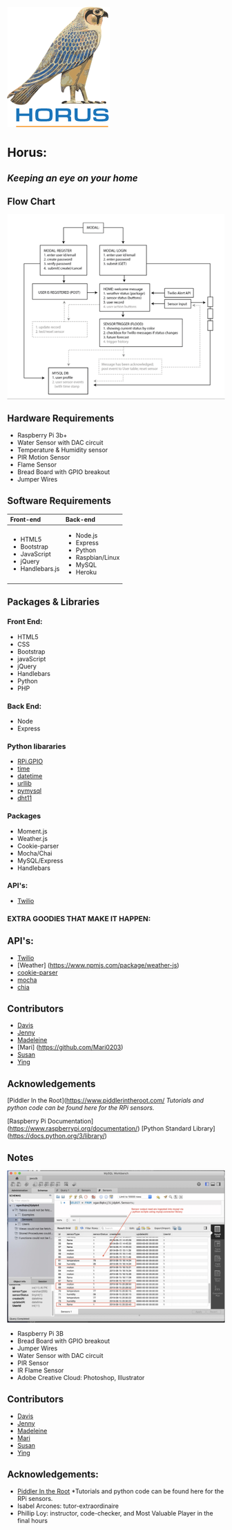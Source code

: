 ![logo](./public/assets/images/logos/logo.png)


# Horus: 
## *Keeping an eye on your home*


## Flow Chart

![Flow](./public/assets/images/Flow.PNG)



## Hardware Requirements

- Raspberry Pi 3b+
- Water Sensor with DAC circuit
- Temperature & Humidity sensor
- PIR Motion Sensor
- Flame Sensor
- Bread Board with GPIO breakout 
- Jumper Wires
 

## Software Requirements

|     Front-end       |       Back-end     |
|:------------------- |:------------------ |
| <ul><li>HTML5</li><li>Bootstrap</li><li>JavaScript</li><li>jQuery</li><li>Handlebars.js</li></ul>| <ul><li>Node.js</li><li>Express</li><li>Python</li><li>Raspbian/Linux</li><li>MySQL</li><li>Heroku</li></ul> |


## Packages & Libraries

### Front End:

- HTML5
- CSS
- Bootstrap
- javaScript
- jQuery
- Handlebars
- Python
- PHP


### Back End:
- Node
- Express


### Python libararies
- [RPi.GPIO](https://pypi.org/project/RPi.GPIO/)
- [time](https://docs.python.org/3/library/time.html)
- [datetime](https://docs.python.org/3/library/datetime.html#module-datetime)
- [urllib](https://docs.python.org/3/library/urllib.html#module-urllib)
- [pymysql](https://pypi.org/project/PyMySQL/)
- [dht11](https://www.arduinolibraries.info/libraries/dht-sensor-library)


### Packages
- Moment.js
- Weather.js
- Cookie-parser
- Mocha/Chai
- MySQL/Express
- Handlebars


### API's:

- [Twilio](https://www.twilio.com/docs/iam/api)


### EXTRA GOODIES THAT MAKE IT HAPPEN:


## API's:
- [Twilio](https://www.twilio.com/docs/iam/api)
- [Weather] (https://www.npmjs.com/package/weather-js)
- [cookie-parser](https://www.npmjs.com/package/cookie-parser)
- [mocha](https://www.npmjs.com/package/mocha)
- [chia](https://www.npmjs.com/package/chai)


## Contributors
- [Davis](https://github.com/daveyjonezz)
- [Jenny](https://github.com/jenshin75)
- [Madeleine](https://github.com/MadeleineKemeny)
- [Mari] (https://github.com/Mari0203)
- [Susan](https://github.com/Sooze16)
- [Ying](https://github.com/yzhouyzhou)

## Acknowledgements
[Piddler In the Root](https://www.piddlerintheroot.com/
*Tutorials and python code can be found here for the RPi sensors.*

[Raspberry Pi Documentation] (https://www.raspberrypi.org/documentation/)
[Python Standard Library] (https://docs.python.org/3/library/)

## Notes
![alt text](public/assets/images/mySQLworkbench.jpg)

- Raspberry Pi 3B
- Bread Board with GPIO breakout 
- Jumper Wires
- Water Sensor with DAC circuit
- PIR Sensor
- IR Flame Sensor
- Adobe Creative Cloud: Photoshop, Illustrator


## Contributors

- [Davis](https://github.com/daveyjonezz)
- [Jenny](https://github.com/jenshin75)
- [Madeleine](https://github.com/MadeleineKemeny)
- [Mari](https://github.com/Mari0203)
- [Susan](https://github.com/Sooze16)
- [Ying](https://github.com/yzhouyzhou)


## Acknowledgements:

- [Piddler In the Root](https://www.piddlerintheroot.com/)
*Tutorials and python code can be found here for the RPi sensors.
- Isabel Arcones: tutor-extraordinaire
- Phillip Loy: instructor, code-checker, and Most Valuable Player in the final hours

